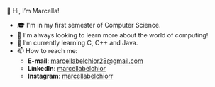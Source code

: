  👋 Hi, I’m Marcella!
 
- 🎓 I'm in my first semester of Computer Science. 
- 💞️ I'm always looking to learn more about the world of computing!
- 🌱 I’m currently learning C, C++ and Java.
- 📫 How to reach me:
  - **E-mail**: marcellabelchior28@gmail.com
  - **LinkedIn**: [marcellabelchior](https://www.linkedin.com/in/marcella-santos-belchior/)
  - **Instagram**: [marcellabelchiorr](https://www.instagram.com/marcellabelchiorr/)

<!---
marcellasb28/marcellasb28 is a ✨ special ✨ repository because its `README.md` (this file) appears on your GitHub profile.
You can click the Preview link to take a look at your changes.
--->


